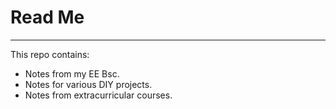 # Read Me
---
This repo contains:
- Notes from my EE Bsc.
- Notes for various DIY projects.
- Notes from extracurricular courses.